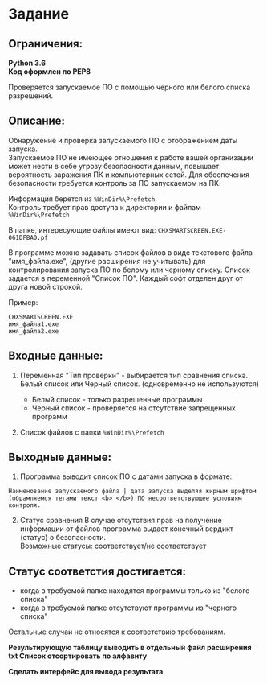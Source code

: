 # Задание

## **Ограничения**: 
**Python 3.6\
Код оформлен по PEP8**

Проверяется запускаемое ПО с помощью черного или белого списка разрешений. 

## Описание:
Обнаружение и проверка запускаемого ПО с отображением даты запуска.\
Запускаемое ПО не имеющее отношения к работе вашей организации может нести в себе угрозу безопасности данным, повышает вероятность заражения ПК и компьютерных сетей. Для обеспечения безопасности требуется контроль за ПО запускаемом на ПК.

Информация берется из `%WinDir%\Prefetch`.\
Контроль требует прав доступа к директории и файлам `%WinDir%\Prefetch`

В папке, интересующие файлы имеют вид: `CHXSMARTSCREEN.EXE-061DFBA0.pf`

В программе можно задавать список файлов в виде текстового файла "имя_файла.exe", (другие расширения не учитывать) для контролирования запуска ПО по белому или черному списку. 
Список задается в переменной "Список ПО".
Каждый софт отделен друг от друга новой строкой.

Пример: 
```
CHXSMARTSCREEN.EXE
имя_файла1.exe
имя_файла2.exe
```

## Входные данные: 
1) Переменная "Тип проверки" - выбирается тип сравнения списка. Белый список или Черный список. (одновременно не используются)
   - Белый список - только разрешенные программы
   - Черный список - проверяется на отсутствие запрещенных программ 

2) Список файлов с папки `%WinDir%\Prefetch`


## Выходные данные: 
1) Программа выводит список ПО с датами запуска в формате:
```
Наименование запускаемого файла | дата запуска выделяя жирным шрифтом (обрамляемся тегами текст <b> </b>) ПО несоответствующее условиям контроля.
```

2) Статус сравнения
В случае отсутствия прав на получение информации от файлов программа выдает конечный вердикт (статус) о безопасности.\
Возможные статусы: соответствует/не соответствует


## Статус соответстия достигается:
- когда в требуемой папке находятся программы только из "белого списка"
- когда в требуемой папке отсутствуют программы из "черного списка"

Остальные случаи не относятся к соответствию требованиям. 

**Результирующую таблицу выводить в отдельный файл расширения txt
Список отсортировать по алфавиту**

**Cделать интерфейс для вывода результата**

